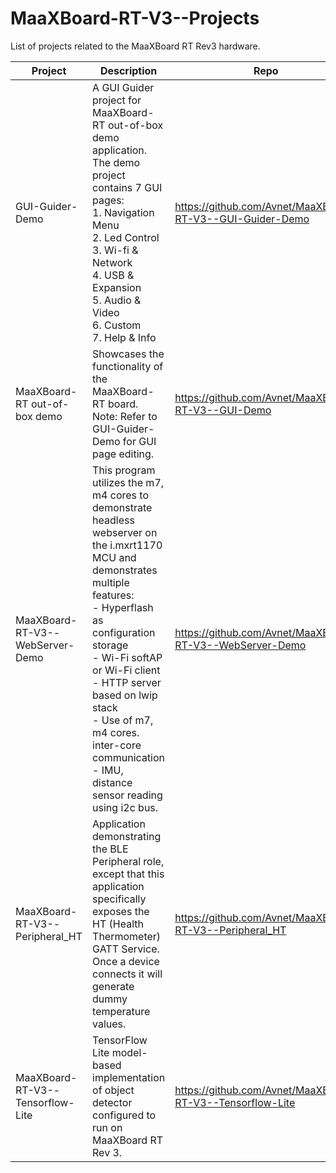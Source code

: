 # MaaXBoard-RT-V3--Projects

List of projects related to the MaaXBoard RT Rev3 hardware.

  
|Project| Description | Repo
|--|--|--|
| GUI-Guider-Demo |A GUI Guider project for MaaXBoard-RT out-of-box demo application.<br>The demo project contains 7 GUI pages:<br>1. Navigation Menu<br>2. Led Control<br>3. Wi-fi & Network<br>4. USB & Expansion<br>5. Audio & Video<br>6. Custom<br>7. Help & Info  | https://github.com/Avnet/MaaXBoard-RT-V3--GUI-Guider-Demo
| MaaXBoard-RT out-of-box demo | Showcases the functionality of the MaaXBoard-RT board.<br>Note: Refer to GUI-Guider-Demo for GUI page editing. | https://github.com/Avnet/MaaXBoard-RT-V3--GUI-Demo|
| MaaXBoard-RT-V3--WebServer-Demo | This program utilizes the m7, m4 cores to demonstrate headless webserver on the i.mxrt1170 MCU and demonstrates multiple features:<br>- Hyperflash as configuration storage<br>- Wi-Fi softAP or Wi-Fi client<br>- HTTP server based on lwip stack<br>- Use of m7, m4 cores. inter-core communication<br>- IMU, distance sensor reading using i2c bus.| https://github.com/Avnet/MaaXBoard-RT-V3--WebServer-Demo|
| MaaXBoard-RT-V3--Peripheral_HT | Application demonstrating the BLE Peripheral role, except that this application specifically exposes the HT (Health Thermometer) GATT Service. Once a device connects it will generate dummy temperature values. | https://github.com/Avnet/MaaXBoard-RT-V3--Peripheral_HT |
|MaaXBoard-RT-V3--Tensorflow-Lite|TensorFlow Lite model-based implementation of object detector configured to run on MaaXBoard RT Rev 3.|https://github.com/Avnet/MaaXBoard-RT-V3--Tensorflow-Lite|
